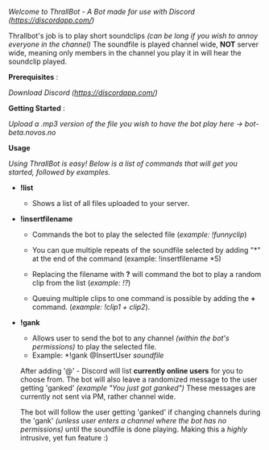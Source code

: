 *Welcome to ThrallBot - A Bot made for use with Discord (https://discordapp.com/)*

Thrallbot's job is to play short soundclips *(can be long if you wish to annoy everyone in the channel)*
The soundfile is played channel wide, **NOT** server wide, meaning only members in the channel you play it in will hear the soundclip played.

**Prerequisites** :

*Download Discord (https://discordapp.com/)*

**Getting Started** : 

 *Upload a .mp3 version of the file you wish to have the bot play here -> bot-beta.novos.no*

**Usage** 

*Using ThrallBot is easy! Below is a list of commands that will get you started, followed by examples.*

+ **!list**
   
   - Shows a list of all files uploaded to your server. 
     
+ **!insertfilename**
    
    - Commands the bot to play the selected file  (*example: !funnyclip*)
    
    - You can que multiple repeats of the soundfile selected by adding "*" at the end of the command (example: !insertfilename *5)
    
    - Replacing the filename with **?** will command the bot to play a random clip from the list (*example: !?*)
    
    - Queuing multiple clips to one command is possible by adding the **+** command. (*example: !clip1 + clip2*).
    
   
    
+ **!gank**

    - Allows user to send the bot to any channel *(within the bot's permissions)* to play the selected file. 
    
    - Example: *!gank @InsertUser *soundfile*
    
    
    After adding '@' - Discord will list **currently online users** for you to choose from. The bot will also leave a randomized message     to the user getting 'ganked' *(example "You just got ganked")* These messages are currently not sent via PM, rather channel wide.
    
    The bot will follow the user getting 'ganked' if changing channels during the 'gank' *(unless user enters a channel where the bot       has no permissions)* until the soundfile is done playing. Making this a *highly* intrusive, yet fun feature :) 
    
    
    
    
    
     
      
    
    
   

   
   
















